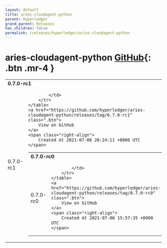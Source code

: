 ```yaml
---
layout: default
title: aries-cloudagent-python
parent: Hyperledger
grand_parent: Releases
has_children: false
permalink: /releases/hyperledger/aries-cloudagent-python
---
```


# aries-cloudagent-python <span class="fs-3 right-align">[GitHub](https://github.com/hyperledger/aries-cloudagent-python){: .btn .mr-4 }</span>


<div>
    <table>
        <tr>
            <td colspan="2">
                <b>
                    0.7.0-rc1
                </b>
            </td>
        </tr>
        <tr>
            <td>
                <span class="chip">
                    0.7.0-rc1
                </span>
            </td>
            <td>
                
            </td>
        </tr>
    </table>
    <a href="https://github.com/hyperledger/aries-cloudagent-python/releases/tag/0.7.0-rc1" class=".btn">
        View on GitHub
    </a>
    <span class="right-align">
        Created At 2021-07-08 20:24:11 +0000 UTC
    </span>
</div>

<div>
    <table>
        <tr>
            <td colspan="2">
                <b>
                    0.7.0-rc0
                </b>
            </td>
        </tr>
        <tr>
            <td>
                <span class="chip">
                    0.7.0-rc0
                </span>
            </td>
            <td>
                
            </td>
        </tr>
    </table>
    <a href="https://github.com/hyperledger/aries-cloudagent-python/releases/tag/0.7.0-rc0" class=".btn">
        View on GitHub
    </a>
    <span class="right-align">
        Created At 2021-07-06 15:57:35 +0000 UTC
    </span>
</div>

